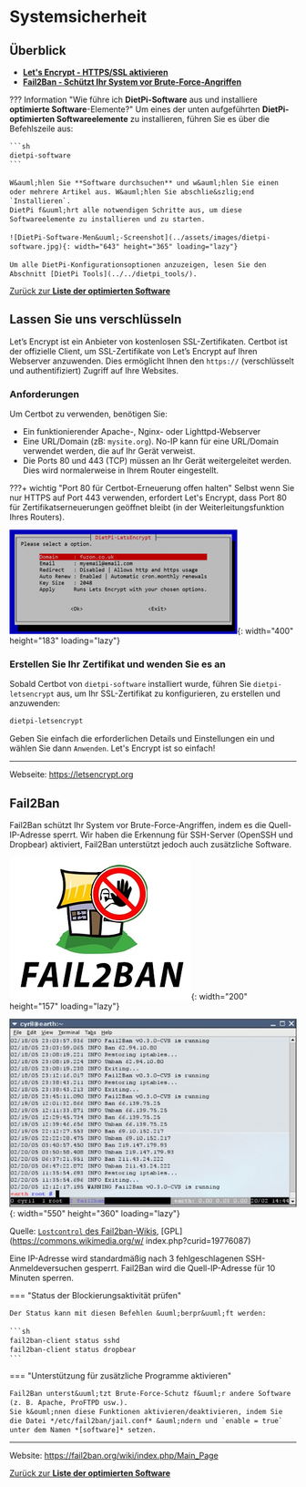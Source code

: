 # Systemsicherheit

## &Uuml;berblick

- [**Let's Encrypt - HTTPS/SSL aktivieren**](#lets-encrypt)
- [**Fail2Ban - Sch&uuml;tzt Ihr System vor Brute-Force-Angriffen**](#fail2ban)

??? Information "Wie f&uuml;hre ich **DietPi-Software** aus und installiere **optimierte Software**-Elemente?"
    Um eines der unten aufgef&uuml;hrten **DietPi-optimierten Softwareelemente** zu installieren, f&uuml;hren Sie es &uuml;ber die Befehlszeile aus:

    ```sh
    dietpi-software
    ```

    W&auml;hlen Sie **Software durchsuchen** und w&auml;hlen Sie einen oder mehrere Artikel aus. W&auml;hlen Sie abschlie&szlig;end `Installieren`.
    DietPi f&uuml;hrt alle notwendigen Schritte aus, um diese Softwareelemente zu installieren und zu starten.

    ![DietPi-Software-Men&uuml;-Screenshot](../assets/images/dietpi-software.jpg){: width="643" height="365" loading="lazy"}

    Um alle DietPi-Konfigurationsoptionen anzuzeigen, lesen Sie den Abschnitt [DietPi Tools](../../dietpi_tools/).

[Zur&uuml;ck zur **Liste der optimierten Software**](../../software/)

## Lassen Sie uns verschl&uuml;sseln

Let’s Encrypt ist ein Anbieter von kostenlosen SSL-Zertifikaten. Certbot ist der offizielle Client, um SSL-Zertifikate von Let’s Encrypt auf Ihren Webserver anzuwenden. Dies erm&ouml;glicht Ihnen den `https://` (verschl&uuml;sselt und authentifiziert) Zugriff auf Ihre Websites.

### Anforderungen

Um Certbot zu verwenden, ben&ouml;tigen Sie:

- Ein funktionierender Apache-, Nginx- oder Lighttpd-Webserver
- Eine URL/Domain (zB: `mysite.org`). No-IP kann f&uuml;r eine URL/Domain verwendet werden, die auf Ihr Ger&auml;t verweist.
- Die Ports 80 und 443 (TCP) m&uuml;ssen an Ihr Ger&auml;t weitergeleitet werden. Dies wird normalerweise in Ihrem Router eingestellt.

???+ wichtig "Port 80 f&uuml;r Certbot-Erneuerung offen halten"
    Selbst wenn Sie nur HTTPS auf Port 443 verwenden, erfordert Let's Encrypt, dass Port 80 f&uuml;r Zertifikatserneuerungen ge&ouml;ffnet bleibt (in der Weiterleitungsfunktion Ihres Routers).

![Screenshot der DietPi-LetsEncrypt-Oberfl&auml;che](../assets/images/dietpi-software-security-certbot.png){: width="400" height="183" loading="lazy"}

### Erstellen Sie Ihr Zertifikat und wenden Sie es an

Sobald Certbot von `dietpi-software` installiert wurde, f&uuml;hren Sie `dietpi-letsencrypt` aus, um Ihr SSL-Zertifikat zu konfigurieren, zu erstellen und anzuwenden:

```sh
dietpi-letsencrypt
```

Geben Sie einfach die erforderlichen Details und Einstellungen ein und w&auml;hlen Sie dann `Anwenden`.
Let's Encrypt ist so einfach!

***

Webseite: <https://letsencrypt.org>

## Fail2Ban

Fail2Ban sch&uuml;tzt Ihr System vor Brute-Force-Angriffen, indem es die Quell-IP-Adresse sperrt.
Wir haben die Erkennung f&uuml;r SSH-Server (OpenSSH und Dropbear) aktiviert, Fail2Ban unterst&uuml;tzt jedoch auch zus&auml;tzliche Software.

![Fail2Ban-Logo](../assets/images/dietpi-software-security-fail2ban1.jpg){: width="200" height="157" loading="lazy"}

![Fail2Ban-Beispielkonsolenprotokollausgabe](../assets/images/dietpi-software-security-fail2ban2.jpg){: width="550" height="360" loading="lazy"}

Quelle: [`Lostcontrol` des Fail2ban-Wikis](https://fail2ban.org/wiki/index.php/File:Fail2ban-screenshot.jpg), [GPL](https://commons.wikimedia.org/w/ index.php?curid=19776087)

Eine IP-Adresse wird standardm&auml;&szlig;ig nach 3 fehlgeschlagenen SSH-Anmeldeversuchen gesperrt. Fail2Ban wird die Quell-IP-Adresse f&uuml;r 10 Minuten sperren.

=== "Status der Blockierungsaktivit&auml;t pr&uuml;fen"

    Der Status kann mit diesen Befehlen &uuml;berpr&uuml;ft werden:

    ```sh
    fail2ban-client status sshd
    fail2ban-client status dropbear
    ```

=== "Unterst&uuml;tzung f&uuml;r zus&auml;tzliche Programme aktivieren"

    Fail2Ban unterst&uuml;tzt Brute-Force-Schutz f&uuml;r andere Software (z. B. Apache, ProFTPD usw.).
    Sie k&ouml;nnen diese Funktionen aktivieren/deaktivieren, indem Sie die Datei */etc/fail2ban/jail.conf* &auml;ndern und `enable = true` unter dem Namen *[software]* setzen.

***

Website: <https://fail2ban.org/wiki/index.php/Main_Page>

[Zur&uuml;ck zur **Liste der optimierten Software**](../../software/)
